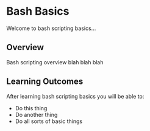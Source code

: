 # Bash Basics
Welcome to bash scripting basics...

## Overview
Bash scripting overview blah blah blah

## Learning Outcomes
After learning bash scripting basics you will be able to:
- Do this thing
- Do another thing
- Do all sorts of basic things